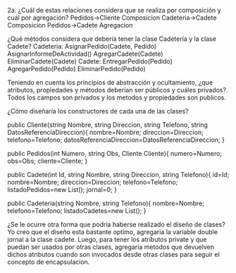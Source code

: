 2a.
¿Cuál de estas relaciones considera que se realiza por composición y cuál por agregación?
Pedidos->Cliente Composicion
Cadeteria->Cadete Composicion
Pedidos->Cadete Agregacion

¿Qué métodos considera que debería tener la clase Cadetería y la clase Cadete?
Cadeteria:
    AsignarPedido(Cadete, Pedido)
    AsignarInformeDeActividad()
    AgregarCadete(Cadete)
    EliminarCadete(Cadete)
Cadete:
    EntregarPedido(Pedido)
    AgregarPedido(Pedido)
    EliminarPedido(Pedido)

Teniendo en cuenta los principios de abstracción y ocultamiento, ¿que atributos, propiedades y métodos deberían ser públicos y cuáles privados?.
Todos los campos son privados y los metodos y propiedades son publicos.

¿Cómo diseñaría los constructores de cada una de las clases?

public Cliente(string Nombre, string Direccion, string Telefono, string DatosReferenciaDireccion){
        nombre=Nombre;
        direccion=Direccion;
        telefono=Telefono;
        datosReferenciaDireccion=DatosReferenciaDireccion;
    }

public Pedidos(int Numero, string Obs, Cliente Cliente){
        numero=Numero;
        obs=Obs;
        cliente=Cliente;
    }

public Cadete(int Id, string Nombre, string Direccion, string Telefono){
        id=Id;
        nombre=Nombre;
        direccion=Direccion;
        telefono=Telefono;
        listadoPedidos=new List<Pedidos>();
        jornal=0;
    }

public Cadeteria(string Nombre, string Telefono){
        nombre=Nombre;
        telefono=Telefono;
        listadoCadetes=new List<Cadete>();
    }

¿Se le ocurre otra forma que podría haberse realizado el diseño de clases?
Yo creo que el diseño esta bastante optimo, agregaria la variable double jornal a la clase cadete. Luego, para tener los atributos private y que puedan ser usados por otras clases, agregaria
metodos que devuelven dichos atributos cuando son invocados desde otras clases para seguir el concepto de encapsulacion.